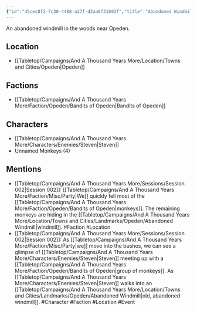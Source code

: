 ```yaml
---
{"id":"45cec8f2-7c30-4488-a27f-d3aa6f31b93f","title":"Abandoned Windmill","description":"An abandoned windmill in the woods near Opeden.","publish":true,"date_created":"Thursday, March 2nd 2023, 5:47:15 pm","date_modified":"Wednesday, April 10th 2024, 8:43:06 pm","cssclasses":["mado-heading"],"path":"Tabletop/Campaigns/And A Thousand Years More/Location/Towns and Cities/Landmarks/Opeden/Abandoned Windmill.md","permalink":"/tabletop/campaigns/and-a-thousand-years-more/location/towns-and-cities/landmarks/opeden/abandoned-windmill/","PassFrontmatter":true}
---
```



An abandoned windmill in the woods near Opeden.

## Location

- [[Tabletop/Campaigns/And A Thousand Years More/Location/Towns and Cities/Opeden\|Opeden]]

## Factions

- [[Tabletop/Campaigns/And A Thousand Years More/Faction/Opeden/Bandits of Opeden\|Bandits of Opeden]]

## Characters

- [[Tabletop/Campaigns/And A Thousand Years More/Characters/Enemies/Steven\|Steven]]
- Unnamed Monkeys (4)

## Mentions

- [[Tabletop/Campaigns/And A Thousand Years More/Sessions/Session 002\|Session 002]]: [[Tabletop/Campaigns/And A Thousand Years More/Faction/Misc/Party\|We]] quickly fell most of the [[Tabletop/Campaigns/And A Thousand Years More/Faction/Opeden/Bandits of Opeden\|monkeys]]. The remaining monkeys are hiding in the [[Tabletop/Campaigns/And A Thousand Years More/Location/Towns and Cities/Landmarks/Opeden/Abandoned Windmill\|windmill]]. #Faction #Location
- [[Tabletop/Campaigns/And A Thousand Years More/Sessions/Session 002\|Session 002]]: As [[Tabletop/Campaigns/And A Thousand Years More/Faction/Misc/Party\|we]] move into the bushes, we can see a glimpse of [[Tabletop/Campaigns/And A Thousand Years More/Characters/Enemies/Steven\|Steven]] meeting up with a [[Tabletop/Campaigns/And A Thousand Years More/Faction/Opeden/Bandits of Opeden\|group of monkeys]]. As [[Tabletop/Campaigns/And A Thousand Years More/Characters/Enemies/Steven\|Steven]] walks into an [[Tabletop/Campaigns/And A Thousand Years More/Location/Towns and Cities/Landmarks/Opeden/Abandoned Windmill\|old, abandoned windmill]]. #Character #Faction #Location #Event

